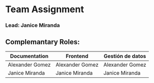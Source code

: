# Team Assignment

### Lead: Janice Miranda

## Complemantary Roles:

| Documentation   | Frontend        | Gestión de datos |
| --------------- | --------------- | ---------------- |
| Alexander Gomez | Alexander Gomez | Alexander Gomez  |
| Janice Miranda  | Janice Miranda  | Janice Miranda   |
